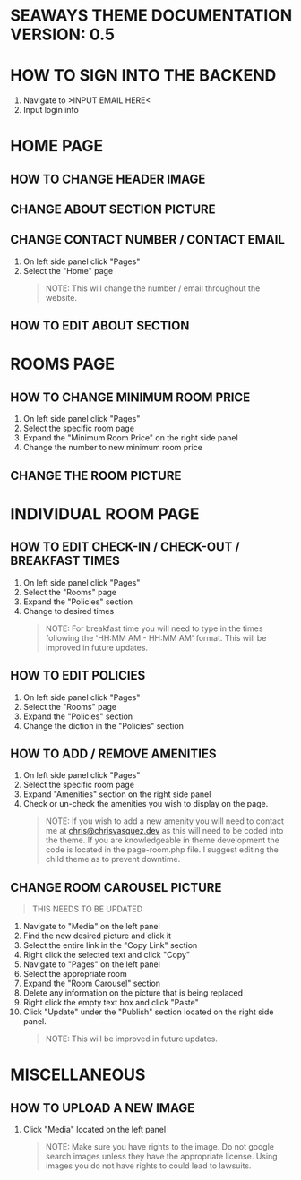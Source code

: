# SEAWAYS THEME DOCUMENTATION VERSION: 0.5

# HOW TO SIGN INTO THE BACKEND

1. Navigate to >INPUT EMAIL HERE<
2. Input login info

# HOME PAGE

## HOW TO CHANGE HEADER IMAGE

## CHANGE ABOUT SECTION PICTURE

## CHANGE CONTACT NUMBER / CONTACT EMAIL

1. On left side panel click "Pages"
2. Select the "Home" page
   > NOTE: This will change the number / email throughout the website.

## HOW TO EDIT ABOUT SECTION

# ROOMS PAGE

## HOW TO CHANGE MINIMUM ROOM PRICE

1. On left side panel click "Pages"
2. Select the specific room page
3. Expand the "Minimum Room Price" on the right side panel
4. Change the number to new minimum room price

## CHANGE THE ROOM PICTURE

# INDIVIDUAL ROOM PAGE

## HOW TO EDIT CHECK-IN / CHECK-OUT / BREAKFAST TIMES

1. On left side panel click "Pages"
2. Select the "Rooms" page
3. Expand the "Policies" section
4. Change to desired times
   > NOTE: For breakfast time you will need to type in the times following the 'HH:MM AM - HH:MM AM' format. This will be improved in future updates.

## HOW TO EDIT POLICIES

1. On left side panel click "Pages"
2. Select the "Rooms" page
3. Expand the "Policies" section
4. Change the diction in the "Policies" section

## HOW TO ADD / REMOVE AMENITIES

1. On left side panel click "Pages"
2. Select the specific room page
3. Expand "Amenities" section on the right side panel
4. Check or un-check the amenities you wish to display on the page.
   > NOTE: If you wish to add a new amenity you will need to contact me at chris@chrisvasquez.dev as this will need to be coded into the theme. If you are knowledgeable in theme development the code is located in the page-room.php file. I suggest editing the child theme as to prevent downtime.

## CHANGE ROOM CAROUSEL PICTURE

> THIS NEEDS TO BE UPDATED

1. Navigate to "Media" on the left panel
2. Find the new desired picture and click it
3. Select the entire link in the "Copy Link" section
4. Right click the selected text and click "Copy"
5. Navigate to "Pages" on the left panel
6. Select the appropriate room
7. Expand the "Room Carousel" section
8. Delete any information on the picture that is being replaced
9. Right click the empty text box and click "Paste"
10. Click "Update" under the "Publish" section located on the right side panel.
    > NOTE: This will be improved in future updates.

# MISCELLANEOUS

## HOW TO UPLOAD A NEW IMAGE

1. Click "Media" located on the left panel
   > NOTE: Make sure you have rights to the image. Do not google search images unless they have the appropriate license. Using images you do not have rights to could lead to lawsuits.
